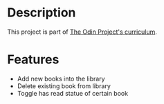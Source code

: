 # Description
This project is part of [The Odin Project's curriculum](https://www.theodinproject.com/lessons/javascript-library).

# Features
* Add new books into the library
* Delete existing book from library
* Toggle has read statue of certain book
